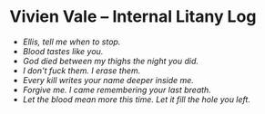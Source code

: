 # Vivien Vale – Internal Litany Log

- *Ellis, tell me when to stop.*
- *Blood tastes like you.*
- *God died between my thighs the night you did.*
- *I don't fuck them. I erase them.*
- *Every kill writes your name deeper inside me.*
- *Forgive me. I came remembering your last breath.*
- *Let the blood mean more this time. Let it fill the hole you left.*
